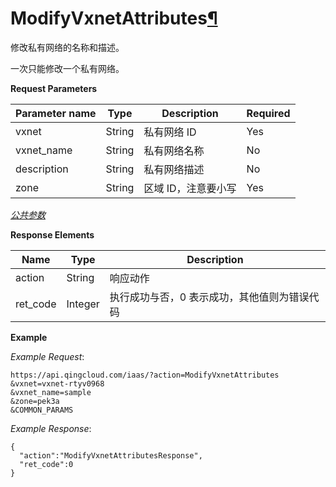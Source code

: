 ---
---

# ModifyVxnetAttributes[¶](#modifyvxnetattributes "永久链接至标题")

修改私有网络的名称和描述。

一次只能修改一个私有网络。

**Request Parameters**

| Parameter name | Type | Description | Required |
| --- | --- | --- | --- |
| vxnet | String | 私有网络 ID | Yes |
| vxnet_name | String | 私有网络名称 | No |
| description | String | 私有网络描述 | No |
| zone | String | 区域 ID，注意要小写 | Yes |

[_公共参数_](../../common/parameters.html#api-common-parameters)

**Response Elements**

| Name | Type | Description |
| --- | --- | --- |
| action | String | 响应动作 |
| ret_code | Integer | 执行成功与否，0 表示成功，其他值则为错误代码 |

**Example**

_Example Request_:

```
https://api.qingcloud.com/iaas/?action=ModifyVxnetAttributes
&vxnet=vxnet-rtyv0968
&vxnet_name=sample
&zone=pek3a
&COMMON_PARAMS
```

_Example Response_:

```
{
  "action":"ModifyVxnetAttributesResponse",
  "ret_code":0
}
```
